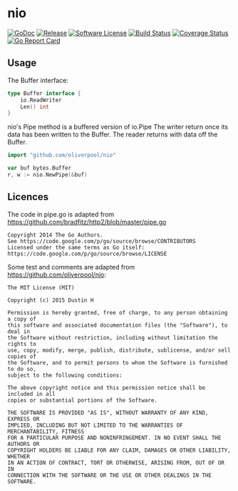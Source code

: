 nio
==========

[![GoDoc](https://godoc.org/github.com/oliverpool/nio?status.svg)](https://godoc.org/github.com/oliverpool/nio)
[![Release](https://img.shields.io/github/release/oliverpool/nio.svg)](https://github.com/oliverpool/nio/releases/latest)
[![Software License](https://img.shields.io/badge/license-MIT-brightgreen.svg)](LICENSE.txt)
[![Build Status](https://travis-ci.org/oliverpool/nio.svg)](https://travis-ci.org/oliverpool/nio)
[![Coverage Status](https://coveralls.io/repos/oliverpool/nio/badge.svg?branch=master)](https://coveralls.io/r/oliverpool/nio?branch=master)
[![Go Report Card](https://goreportcard.com/badge/github.com/oliverpool/nio)](https://goreportcard.com/report/github.com/oliverpool/nio)

Usage
-----

The Buffer interface:

```go
type Buffer interface {
	io.ReadWriter
	Len() int
}
```

nio's Pipe method is a buffered version of io.Pipe
The writer return once its data has been written to the Buffer.
The reader returns with data off the Buffer.

```go
import "github.com/oliverpool/nio"

var buf bytes.Buffer
r, w := nio.NewPipe(&buf)
```


Licences
--------

The code in pipe.go is adapted from https://github.com/bradfitz/http2/blob/master/pipe.go
```
Copyright 2014 The Go Authors.
See https://code.google.com/p/go/source/browse/CONTRIBUTORS
Licensed under the same terms as Go itself:
https://code.google.com/p/go/source/browse/LICENSE
```

Some test and comments are adapted from https://github.com/oliverpool/nio:
```
The MIT License (MIT)

Copyright (c) 2015 Dustin H

Permission is hereby granted, free of charge, to any person obtaining a copy of
this software and associated documentation files (the "Software"), to deal in
the Software without restriction, including without limitation the rights to
use, copy, modify, merge, publish, distribute, sublicense, and/or sell copies of
the Software, and to permit persons to whom the Software is furnished to do so,
subject to the following conditions:

The above copyright notice and this permission notice shall be included in all
copies or substantial portions of the Software.

THE SOFTWARE IS PROVIDED "AS IS", WITHOUT WARRANTY OF ANY KIND, EXPRESS OR
IMPLIED, INCLUDING BUT NOT LIMITED TO THE WARRANTIES OF MERCHANTABILITY, FITNESS
FOR A PARTICULAR PURPOSE AND NONINFRINGEMENT. IN NO EVENT SHALL THE AUTHORS OR
COPYRIGHT HOLDERS BE LIABLE FOR ANY CLAIM, DAMAGES OR OTHER LIABILITY, WHETHER
IN AN ACTION OF CONTRACT, TORT OR OTHERWISE, ARISING FROM, OUT OF OR IN
CONNECTION WITH THE SOFTWARE OR THE USE OR OTHER DEALINGS IN THE SOFTWARE.
```
